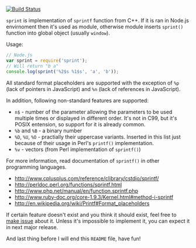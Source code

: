 [![Build Status](https://secure.travis-ci.org/GlitchMr/sprint.png?branch=master)](http://travis-ci.org/GlitchMr/sprint)

`sprint` is implementation of `sprintf` function from C++. If it is ran in
Node.js envirnoment then it's used as module, otherwise module inserts
`sprint()` function into global object (usually `window`).

Usage:

```javascript
// Node.js
var sprint = require('sprint');
// Will return "b a"
console.log(sprint('%2$s %1$s', 'a', 'b'));
```

All standard format placeholders are supported with the exception of `%p`
(lack of pointers in JavaScript) and `%n` (lack of references in JavaScript).

In addition, following non-standard features are supported:

* `n$` - number of the parameter allowing the parameters to be used multiple
  times or displayed in different order. It's not in C99, but it's POSIX
  entension, so support for it is already common.
* `%b` and `%B` - a binary number
* `%D`, `%U`, `%O` - practially their uppercase variants. Inserted in this
  list just because of their usage in Perl's `printf()` implementation.
* `%v` - vectors (from Perl implementation of `sprintf()`)

For more information, read documentation of `sprintf()` in other programming
languages.

* http://www.cplusplus.com/reference/clibrary/cstdio/sprintf/
* http://perldoc.perl.org/functions/sprintf.html
* http://www.php.net/manual/en/function.sprintf.php
* http://www.ruby-doc.org/core-1.9.3/Kernel.html#method-i-sprintf
* http://en.wikipedia.org/wiki/Printf#Format_placeholders

If certain feature doesn't exist and you think it should exist, feel free to
[make issue](https://github.com/GlitchMr/sprint/issues) about it. Unless it's
impossible to implement it, you can expect it in next major release.

And last thing before I will end this `README` file, have fun!
